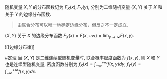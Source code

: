 随机变量 $X,Y$ 的分布函数记为 $F_X(x), F_Y(y)$, 分别为二维随机变量 $(X,Y)$ 关于 $X$ 和关于 $Y$ 的边缘分布函数. 

> 由联合分布可以唯一地确定边缘分布，但反之不一定成立. 

$(X,Y)$ 关于 $X$ 的边缘分布函数 $F_X(x) = F(x, +\infty) = \lim_{y\to\infty}F(x,y)$. 

![[边缘分布律]]

#定理 当 $(X,Y)$ 是二维连续型随机变量时, 联合概率密度函数为 $f(x,y)$, 则 $X$ 和 $Y$ 也是连续型随机变量, 密度函数分别为 $f_X(x)=\int_{-\infty}^{+\infty}f(x,y)dy$, $f_Y(y)=\int_{-\infty}^{+\infty}f(x,y)dx$. 